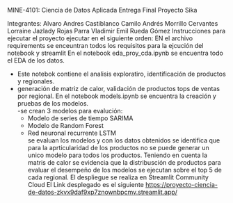 MINE-4101: Ciencia de Datos Aplicada Entrega Final Proyecto Sika

Integrantes:
Alvaro Andres Castiblanco 
Camilo Andrés Morrillo Cervantes
Lorraine Jazlady Rojas Parra
Vladimir Emil Rueda Gómez
Instrucciones para ejecutar el proyecto
ejecutar en el siguiente orden:
EN el archivo requirements se enceuntran todos los requisitos para la ejcución del notebook y streamlit
En el notebook eda_proy_cda.ipynb se encuentra todo el EDA de los datos.
  - Este notebok contiene el analisis exploratiro, identificación de productos y regionales.
  - generación de matriz de calor, validación de productos tops de ventas por regional.
En el notebook models.ipynb se encuentra la creación y pruebas de los modelos.  
  -se crean 3 modelos para evalución:
    - Modelo de series de tiempo SARIMA
    - Modelo de Random Forest
    - Red neuronal recurrente LSTM     
se evaluan los modelos y con los datos obtenidos se identifica que para la aprticularidad de los productos no se puede generar un unico modelo para todos los productos.
Teniendo en cuenta la matris de calor se evidencia que la distribusción de productos 
para evaluar el desempeño de los modelos se ejecutan sobre el top 5 de cada regional. 
El despliegue se realiza en Streamlit Community Cloud 
El Link desplegado es el siguiente https://proyecto-ciencia-de-datos-zkvx9daf9xp7znownbpcmv.streamlit.app/
